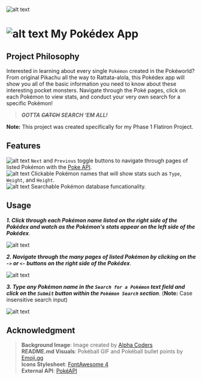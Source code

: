 ![alt text](images/my-pokedex-logo.JPG)
# ![alt text](images/pokeball.gif) My Pokédex App 

## Project Philosophy

Interested in learning about every single `Pokémon` created in the Pokéworld?  From original Pikachu all the way to Rattata-alola, this Pokédex app will show you all of the basic information you need to know about these interesting pocket monsters.  Navigate through the Poké pages, click on each Pokémon to view stats, and conduct your very own search for a specific Pokémon!

>***GOTTA ~~CATCH~~ SEARCH 'EM ALL!***

**Note:** This project was created specifically for my Phase 1 Flatiron Project.

## Features

![alt text](images/pokeball_dark10px.png) `Next` and `Previous` toggle buttons to navigate through pages of listed Pokémon with the [Poke API](https://pokeapi.co/).<br>
![alt text](images/pokeball_dark10px.png) Clickable Pokémon names that will show stats such as `Type`, `Weight`, and `Height`.<br>
![alt text](images/pokeball_dark10px.png) Searchable Pokémon database funcationality.

## Usage

***1. Click through each Pokémon name listed on the right side of the Pokédex and watch as the Pokémon's stats appear on the left side of the Pokédex***. 

![alt text](https://media.giphy.com/media/6FkuPs8qSL4Iz4F2WA/giphy.gif)

***2. Navigate through the many pages of listed Pokémon by clicking on the `->` or `<-` buttons on the right side of the Pokédex***.

![alt text](https://media.giphy.com/media/ep2kNNP4QtJQEbFpkG/giphy.gif)

***3. Type any Pokémon name in the `Search for a Pokémon` text field and click on the `Submit` button within the `Pokémon Search` section***.
(**Note:** Case insensitive search input)

![alt text](https://media.giphy.com/media/nqfuCEOov4pes0REHb/giphy.gif)

## Acknowledgment

>**Background Image**: Image created by [Alpha Coders](https://alphacoders.com/)<br>
**README.md Visuals**: Pokéball GIF and Pokéball bullet points by [Emoji.gg](https://emoji.gg/emoji)<br>
**Icons Stylesheet**: [FontAwesome 4](https://fontawesome.com/v4/icons/)<br>
**External API**: [PokéAPI](https://pokeapi.co/)
